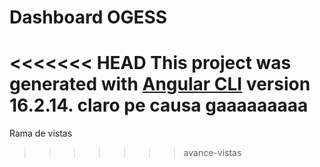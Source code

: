 # Dashboard OGESS

<<<<<<< HEAD
This project was generated with [Angular CLI](https://github.com/angular/angular-cli) version 16.2.14. claro pe causa gaaaaaaaaa
=======
Rama de vistas
>>>>>>> avance-vistas

